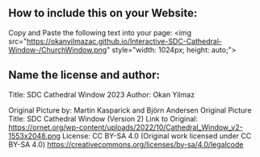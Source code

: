 ## How to include this on your Website:

Copy and Paste the following text into your page:
&LT;img src="https://okanyilmazac.github.io/Interactive-SDC-Cathedral-Window-/ChurchWindow.png" style="width: 1024px; height: auto;">

## Name the license and author:
Title: SDC Cathedral Window 2023
Author: Okan Yilmaz

Original Picture by: Martin Kasparick and Björn Andersen
Original Picture Title: SDC Cathedral Window (Version 2)
Link to Original: https://ornet.org/wp-content/uploads/2022/10/Cathedral_Window_v2-1553x2048.png
License: CC BY-SA 4.0 (Original work licensed under CC BY-SA 4.0) https://creativecommons.org/licenses/by-sa/4.0/legalcode
